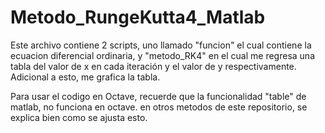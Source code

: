 # Metodo_RungeKutta4_Matlab

Este archivo contiene 2 scripts, uno llamado "funcion" el cual contiene la ecuacion diferencial ordinaria, y "metodo_RK4" en el cual me regresa una tabla del valor de x 
en cada iteración y el valor de y respectivamente. Adicional a esto, me grafica la tabla. 

Para usar el codigo en Octave, recuerde que la funcionalidad "table" de matlab, no funciona en octave. en otros metodos de este repositorio, 
se explica bien como se ajusta esto.  
